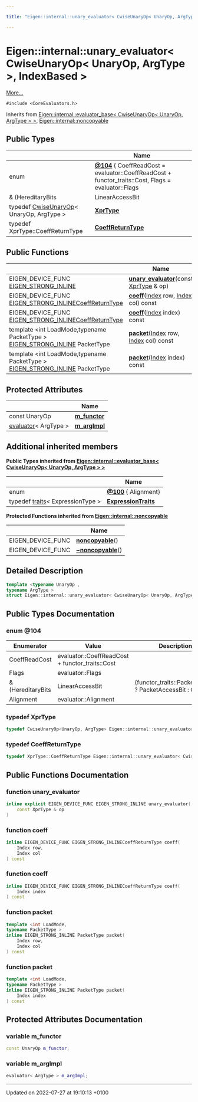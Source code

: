 ```yaml
---

title: "Eigen::internal::unary_evaluator< CwiseUnaryOp< UnaryOp, ArgType >, IndexBased >"

---
```


# Eigen::internal::unary_evaluator< CwiseUnaryOp< UnaryOp, ArgType >, IndexBased >



 [More...](#detailed-description)


`#include <CoreEvaluators.h>`

Inherits from [Eigen::internal::evaluator_base< CwiseUnaryOp< UnaryOp, ArgType > >](http://example.org/classes/structeigen_1_1internal_1_1evaluator__base/), [Eigen::internal::noncopyable](http://example.org/classes/classeigen_1_1internal_1_1noncopyable/)

## Public Types

|                | Name           |
| -------------- | -------------- |
| enum| **[@104](http://example.org/classes/structeigen_1_1internal_1_1unary__evaluator_3_01cwiseunaryop_3_01unaryop_00_01argtype_01_4_00_01indexbased_01_4/#enum-@104)** { CoeffReadCost = evaluator<ArgType>::CoeffReadCost + functor_traits<UnaryOp>::Cost, Flags = evaluator<ArgType>::Flags
          & (HereditaryBits | LinearAccessBit | (functor_traits<UnaryOp>::PacketAccess ? PacketAccessBit : 0)), Alignment = evaluator<ArgType>::Alignment} |
| typedef <a href="http://example.org/classes/classeigen_1_1cwiseunaryop/">CwiseUnaryOp</a>< UnaryOp, ArgType > | **[XprType](http://example.org/classes/structeigen_1_1internal_1_1unary__evaluator_3_01cwiseunaryop_3_01unaryop_00_01argtype_01_4_00_01indexbased_01_4/#typedef-xprtype)**  |
| typedef XprType::CoeffReturnType | **[CoeffReturnType](http://example.org/classes/structeigen_1_1internal_1_1unary__evaluator_3_01cwiseunaryop_3_01unaryop_00_01argtype_01_4_00_01indexbased_01_4/#typedef-coeffreturntype)**  |

## Public Functions

|                | Name           |
| -------------- | -------------- |
| EIGEN_DEVICE_FUNC <a href="http://example.org/files/macros_8h/#define-eigen-strong-inline">EIGEN_STRONG_INLINE</a> | **[unary_evaluator](http://example.org/classes/structeigen_1_1internal_1_1unary__evaluator_3_01cwiseunaryop_3_01unaryop_00_01argtype_01_4_00_01indexbased_01_4/#function-unary-evaluator)**(const <a href="http://example.org/classes/structeigen_1_1internal_1_1unary__evaluator_3_01cwiseunaryop_3_01unaryop_00_01argtype_01_4_00_01indexbased_01_4/#typedef-xprtype">XprType</a> & op) |
| EIGEN_DEVICE_FUNC <a href="http://example.org/files/macros_8h/#define-eigen-strong-inline">EIGEN_STRONG_INLINE</a><a href="http://example.org/classes/structeigen_1_1internal_1_1unary__evaluator_3_01cwiseunaryop_3_01unaryop_00_01argtype_01_4_00_01indexbased_01_4/#typedef-coeffreturntype">CoeffReturnType</a> | **[coeff](http://example.org/classes/structeigen_1_1internal_1_1unary__evaluator_3_01cwiseunaryop_3_01unaryop_00_01argtype_01_4_00_01indexbased_01_4/#function-coeff)**(<a href="http://example.org/namespaces/namespaceeigen/#typedef-index">Index</a> row, <a href="http://example.org/namespaces/namespaceeigen/#typedef-index">Index</a> col) const |
| EIGEN_DEVICE_FUNC <a href="http://example.org/files/macros_8h/#define-eigen-strong-inline">EIGEN_STRONG_INLINE</a><a href="http://example.org/classes/structeigen_1_1internal_1_1unary__evaluator_3_01cwiseunaryop_3_01unaryop_00_01argtype_01_4_00_01indexbased_01_4/#typedef-coeffreturntype">CoeffReturnType</a> | **[coeff](http://example.org/classes/structeigen_1_1internal_1_1unary__evaluator_3_01cwiseunaryop_3_01unaryop_00_01argtype_01_4_00_01indexbased_01_4/#function-coeff)**(<a href="http://example.org/namespaces/namespaceeigen/#typedef-index">Index</a> index) const |
| template <int LoadMode,typename PacketType \> <br><a href="http://example.org/files/macros_8h/#define-eigen-strong-inline">EIGEN_STRONG_INLINE</a> PacketType | **[packet](http://example.org/classes/structeigen_1_1internal_1_1unary__evaluator_3_01cwiseunaryop_3_01unaryop_00_01argtype_01_4_00_01indexbased_01_4/#function-packet)**(<a href="http://example.org/namespaces/namespaceeigen/#typedef-index">Index</a> row, <a href="http://example.org/namespaces/namespaceeigen/#typedef-index">Index</a> col) const |
| template <int LoadMode,typename PacketType \> <br><a href="http://example.org/files/macros_8h/#define-eigen-strong-inline">EIGEN_STRONG_INLINE</a> PacketType | **[packet](http://example.org/classes/structeigen_1_1internal_1_1unary__evaluator_3_01cwiseunaryop_3_01unaryop_00_01argtype_01_4_00_01indexbased_01_4/#function-packet)**(<a href="http://example.org/namespaces/namespaceeigen/#typedef-index">Index</a> index) const |

## Protected Attributes

|                | Name           |
| -------------- | -------------- |
| const UnaryOp | **[m_functor](http://example.org/classes/structeigen_1_1internal_1_1unary__evaluator_3_01cwiseunaryop_3_01unaryop_00_01argtype_01_4_00_01indexbased_01_4/#variable-m-functor)**  |
| <a href="http://example.org/classes/structeigen_1_1internal_1_1evaluator/">evaluator</a>< ArgType > | **[m_argImpl](http://example.org/classes/structeigen_1_1internal_1_1unary__evaluator_3_01cwiseunaryop_3_01unaryop_00_01argtype_01_4_00_01indexbased_01_4/#variable-m-argimpl)**  |

## Additional inherited members

**Public Types inherited from [Eigen::internal::evaluator_base< CwiseUnaryOp< UnaryOp, ArgType > >](http://example.org/classes/structeigen_1_1internal_1_1evaluator__base/)**

|                | Name           |
| -------------- | -------------- |
| enum| **[@100](http://example.org/classes/structeigen_1_1internal_1_1evaluator__base/#enum-@100)** { Alignment} |
| typedef <a href="http://example.org/classes/structeigen_1_1internal_1_1traits/">traits</a>< ExpressionType > | **[ExpressionTraits](http://example.org/classes/structeigen_1_1internal_1_1evaluator__base/#typedef-expressiontraits)**  |

**Protected Functions inherited from [Eigen::internal::noncopyable](http://example.org/classes/classeigen_1_1internal_1_1noncopyable/)**

|                | Name           |
| -------------- | -------------- |
| EIGEN_DEVICE_FUNC | **[noncopyable](http://example.org/classes/classeigen_1_1internal_1_1noncopyable/#function-noncopyable)**() |
| EIGEN_DEVICE_FUNC | **[~noncopyable](http://example.org/classes/classeigen_1_1internal_1_1noncopyable/#function-~noncopyable)**() |


## Detailed Description

```cpp
template <typename UnaryOp ,
typename ArgType >
struct Eigen::internal::unary_evaluator< CwiseUnaryOp< UnaryOp, ArgType >, IndexBased >;
```

## Public Types Documentation

### enum @104

| Enumerator | Value | Description |
| ---------- | ----- | ----------- |
| CoeffReadCost | evaluator<ArgType>::CoeffReadCost + functor_traits<UnaryOp>::Cost|   |
| Flags | evaluator<ArgType>::Flags
          & (HereditaryBits | LinearAccessBit | (functor_traits<UnaryOp>::PacketAccess ? PacketAccessBit : 0))|   |
| Alignment | evaluator<ArgType>::Alignment|   |




### typedef XprType

```cpp
typedef CwiseUnaryOp<UnaryOp, ArgType> Eigen::internal::unary_evaluator< CwiseUnaryOp< UnaryOp, ArgType >, IndexBased >::XprType;
```


### typedef CoeffReturnType

```cpp
typedef XprType::CoeffReturnType Eigen::internal::unary_evaluator< CwiseUnaryOp< UnaryOp, ArgType >, IndexBased >::CoeffReturnType;
```


## Public Functions Documentation

### function unary_evaluator

```cpp
inline explicit EIGEN_DEVICE_FUNC EIGEN_STRONG_INLINE unary_evaluator(
    const XprType & op
)
```


### function coeff

```cpp
inline EIGEN_DEVICE_FUNC EIGEN_STRONG_INLINECoeffReturnType coeff(
    Index row,
    Index col
) const
```


### function coeff

```cpp
inline EIGEN_DEVICE_FUNC EIGEN_STRONG_INLINECoeffReturnType coeff(
    Index index
) const
```


### function packet

```cpp
template <int LoadMode,
typename PacketType >
inline EIGEN_STRONG_INLINE PacketType packet(
    Index row,
    Index col
) const
```


### function packet

```cpp
template <int LoadMode,
typename PacketType >
inline EIGEN_STRONG_INLINE PacketType packet(
    Index index
) const
```


## Protected Attributes Documentation

### variable m_functor

```cpp
const UnaryOp m_functor;
```


### variable m_argImpl

```cpp
evaluator< ArgType > m_argImpl;
```


-------------------------------

Updated on 2022-07-27 at 19:10:13 +0100